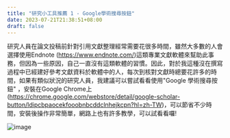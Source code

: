 ```yaml
---
title: "研究小工具推薦 1 - Google學術搜尋按鈕"
date: 2023-07-21T21:38:51+08:00
draft: false
---
```


<!-- # 研究小工具推薦 1 - Google學術搜尋按鈕 -->

研究人員在論文投稿前針對引用文獻整理經常需要花很多時間，雖然大多數的人會選擇使用Endnote (https://www.endnote.com/)這類專業文獻軟體來幫助此事務，但因為一些原因，自己一直沒有這類軟體的習慣。因此，對於我這種沒在撰寫過程中已經建好參考文獻資料於軟體中的人，每次到核對文獻時總要花許多的時間，如果有類似狀況的研究人員，我建議可以嘗試看看使用"Google 學術搜尋按鈕" ，安裝在Google Chrome上(https://chrome.google.com/webstore/detail/google-scholar-button/ldipcbpaocekfooobnbcddclnhejkcpn?hl=zh-TW)，可以節省不少時間，安裝後操作非常簡單，網路上也有許多教學，可以試看看囉! 

![image](https://github.com/drycchen/pics/assets/139937404/0dd7afa2-e065-4da9-9146-abb2ceabe4aa)
